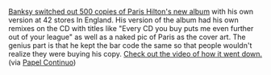 ---
layout: post
wordpress_id: 148
wordpress_url: http://noesbueno.com/archives/148
date: '2006-09-04 13:06:25 -0500'
date_gmt: '2006-09-04 18:06:25 -0500'
body: |
  <p><a href="http://news.bbc.co.uk/2/hi/entertainment/5310416.stm">Banksy switched out 500 copies of Paris Hilton's new album</a> with his own version at 42 stores In England. His version of the album had his own remixes on the CD with titles like "Every CD you buy puts me even further out of your league" as well as a naked pic of Paris as the cover art. The genius part is that he kept the bar code the same so that people wouldn't realize they were buying his copy. <a href="http://www.youtube.com/watch?v=lxUl9Mxbh1E">Check out the video of how it went down.</a> <span class="via">(via <a href="http://www.papelcontinuo.net/">Papel Continuo</a>)</span></p>
---